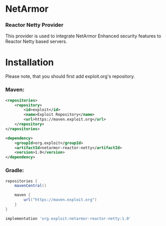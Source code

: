 # NetArmor
### Reactor Netty Provider
This provider is used to integrate NetArmor Enhanced security features to Reactor Netty based servers.

# Installation
Please note, that you should first add exploit.org's repository.

### Maven:
```xml
<repositories>
    <repository>
        <id>exploit</id>
        <name>Exploit Repository</name>
        <url>https://maven.exploit.org</url>
    </repository>
</repositories>
```
```xml
<dependency>
    <groupId>org.exploit</groupId>
    <artifactId>netarmor-reactor-netty</artifactId>
    <version>1.0</version>
</dependency>
```

### Gradle:
```groovy
repositories {
    mavenCentral()

    maven {
        url("https://maven.exploit.org")
    }
}
```
```groovy
implementation 'org.exploit:netarmor-reactor-netty:1.0'
```